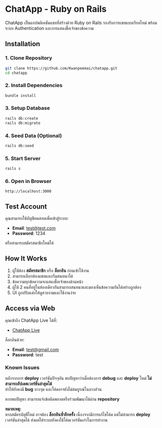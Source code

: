 # ChatApp - Ruby on Rails

ChatApp เป็นแอปพลิเคชันแชทที่สร้างด้วย Ruby on Rails รองรับการแชทแบบเรียลไทม์ พร้อมระบบ Authentication และการแสดงชื่อเจ้าของข้อความ

## Installation

### 1. Clone Repository

```sh
git clone https://github.com/Kwanpeemai/chatapp.git
cd chatapp
```

### 2. Install Dependencies

```sh
bundle install
```

### 3. Setup Database

```sh
rails db:create
rails db:migrate
```

### 4. Seed Data (Optional)

```sh
rails db:seed
```

### 5. Start Server

```sh
rails s
```

### 6. Open in Browser

```
http://localhost:3000
```

## Test Account

คุณสามารถใช้บัญชีทดสอบเพื่อเข้าสู่ระบบ:

- **Email**: [test@test.com](mailto\:test@test.com)
- **Password**: 1234

หรือสามารถสมัครสมาชิกใหม่ได้

## How It Works

1. ผู้ใช้ต้อง **สมัครสมาชิก** หรือ **ล็อกอิน** ก่อนเข้าใช้งาน
2. สามารถเลือกห้องแชทและเริ่มสนทนาได้
3. ข้อความทุกข้อความจะแสดงชื่อเจ้าของด้านหน้า
4. ผู้ใช้ 2 คนที่อยู่ในห้องเดียวกันสามารถสนทนาและมองเห็นข้อความกันได้อย่างถูกต้อง
5. UI ถูกปรับแต่งให้ดูสวยงามและใช้งานง่าย

## Access via Web

คุณเข้าถึง ChatApp Live ได้ที่:

- [ChatApp Live](https://chatapp-lofs.onrender.com/session/new)

ล็อกอินด้วย:

- **Email**: test@gmail.com
- **Password**: test


### Known Issues

หลังจากการ **deploy** เวอร์ชันปัจจุบัน พบปัญหาว่าเมื่อต้องการ **debug** และ **deploy** ใหม่ **ไม่สามารถอัปเดตเวอร์ชันล่าสุดได้**  
ทำให้ยังคงมี **bug** บางจุด และโค้ดอาจยังไม่สมบูรณ์ในบางส่วน  

หากพบปัญหา สามารถแจ้งข้อผิดพลาดหรือร่วมพัฒนาได้ผ่าน **repository**  

**หมายเหตุ:**  
หากสมัครบัญชีใหม่ อาจต้อง **ล็อกอินซ้ำอีกครั้ง** เนื่องจากมีการแก้ไขโค้ด แต่ไม่สามารถ **deploy** เวอร์ชันล่าสุดได้ ส่งผลให้ระบบยังคงใช้โค้ดเวอร์ชันเก่าในการทำงาน